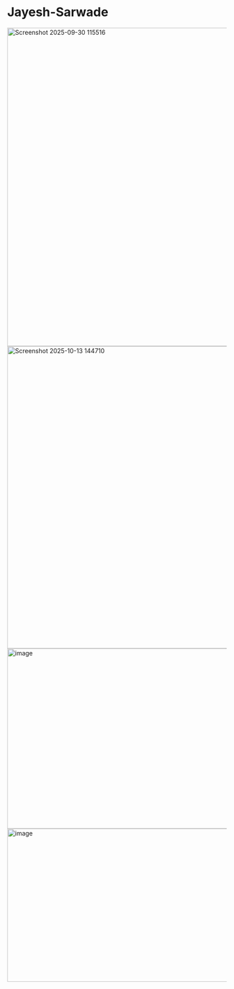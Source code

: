 # Jayesh-Sarwade
<img width="861" height="730" alt="Screenshot 2025-09-30 115516" src="https://github.com/user-attachments/assets/c9fbd132-d3df-4d15-bf0a-6fc4ca740d9b" />
<img width="1510" height="693" alt="Screenshot 2025-10-13 144710" src="https://github.com/user-attachments/assets/7b2f9bde-759d-4fad-ace0-8ddac2f93f07" />
<img width="700" height="413" alt="image" src="https://github.com/user-attachments/assets/bbdcab3d-ea69-4ea6-9078-0467c173bf20" />
<img width="646" height="351" alt="image" src="https://github.com/user-attachments/assets/4b675b77-2213-47bd-9395-dd8977fc0526" />




